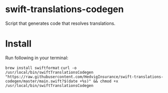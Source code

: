 # swift-translations-codegen
Script that generates code that resolves translations.

# Install
Run following in your terminal:

`brew install swiftformat`
`curl -o /usr/local/bin/swiftTranslationsCodegen "https://raw.githubusercontent.com/HedvigInsurance/swift-translations-codegen/master/main.swift?$(date +%s)" && chmod +x /usr/local/bin/swiftTranslationsCodegen`

